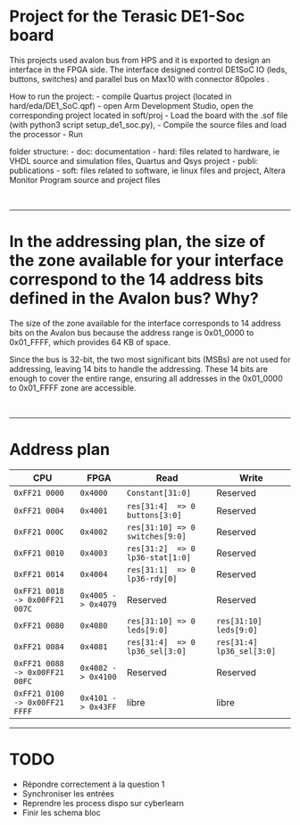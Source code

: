 # Project for the Terasic DE1-Soc board

This projects used avalon bus from HPS and it is exported to design an interface in the FPGA side. 
The interface designed control DE1SoC IO (leds, buttons, switches) and parallel bus on Max10 with connector 80poles .


How to run the project:
    - compile Quartus project (located in hard/eda/DE1_SoC.qpf)
    - open Arm Development Studio, open the corresponding project located in soft/proj
    - Load the board with the .sof file (with python3 script setup_de1_soc.py), 
    - Compile the source files and load the processor
    - Run


folder structure:
    - doc: documentation
    - hard: files related to hardware, ie VHDL source and simulation files, Quartus and Qsys project
    - publi: publications
    - soft: files related to software, ie linux files and project, Altera Monitor Program source and project files

<br>

---

# In the addressing plan, the size of the zone available for your interface correspond to the 14 address bits defined in the Avalon bus? Why?

The size of the zone available for the interface corresponds to 14 address bits on the Avalon bus because the address range is 0x01_0000 to 0x01_FFFF, which provides 64 KB of space.

Since the bus is 32-bit, the two most significant bits (MSBs) are not used for addressing, leaving 14 bits to handle the addressing. These 14 bits are enough to cover the entire range, ensuring all addresses in the 0x01_0000 to 0x01_FFFF zone are accessible.

<br>

---

# Address plan


| **CPU**                        | **FPGA**           | **Read**                         | **Write**                 |
|--------------------------------|--------------------|----------------------------------|---------------------------|
| `0xFF21 0000`                  | `0x4000`           | `Constant[31:0]`                 | Reserved                  |
| `0xFF21 0004`                  | `0x4001`           | `res[31:4]  => 0 buttons[3:0]`   | Reserved                  |
| `0xFF21 000C`                  | `0x4002`           | `res[31:10] => 0 switches[9:0]`  | Reserved                  |
| `0xFF21 0010`                  | `0x4003`           | `res[31:2]  => 0 lp36-stat[1:0]` | Reserved                  |
| `0xFF21 0014`                  | `0x4004`           | `res[31:1]  => 0 lp36-rdy[0]`    | Reserved                  |
| `0xFF21 0018 -> 0x00FF21 007C` | `0x4005 -> 0x4079` | Reserved                         | Reserved                  |
| `0xFF21 0080`                  | `0x4080`           | `res[31:10] => 0 leds[9:0]`      | `res[31:10] leds[9:0]`    |
| `0xFF21 0084`                  | `0x4081`           | `res[31:4]  => 0 lp36_sel[3:0]`  | `res[31:4] lp36_sel[3:0]` |
| `0xFF21 0088 -> 0x00FF21 00FC` | `0x4082 -> 0x4100` | Reserved                         | Reserved                  |
| `0xFF21 0100 -> 0x00FF21 FFFF` | `0x4101 -> 0x43FF` | libre                            | libre                     |

---

# TODO 

- Répondre correctement à la question 1
- Synchroniser les entrées
- Reprendre les process dispo sur cyberlearn
- Finir les schema bloc